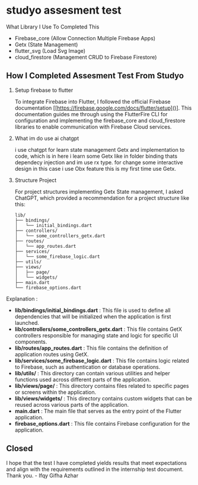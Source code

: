 # studyo assesment test

What Library I Use To Completed This

* Firebase_core (Allow Connection Multiple Firebase Apps)
* Getx (State Management)
* flutter_svg (Load Svg Image)
* cloud_firestore (Management CRUD to Firebase Firestore)

## How I Completed Assesment Test From Studyo

1. Setup firebase to flutter

   To integrate Firebase into Flutter, I followed the official Firebase documentation [[https://firebase.google.com/docs/flutter/setup]()]. This documentation guides me through using the FlutterFire CLI for configuration and implementing the firebase_core and cloud_firestore libraries to enable communication with Firebase Cloud services.
2. What im do use ai chatgpt

   i use chatgpt for learn state management Getx and implementation to code, which is in here i learn some Getx like in folder binding thats dependecy injection and im use rx type. for change some interactive design in this case i use Obx feature this is my first time use Getx.
3. Structure Project

   For project structures implementing Getx State management, I asked ChatGPT, which provided a recommendation for a project structure like this:

   ```
   lib/
   ├── bindings/
   │   └── initial_bindings.dart
   ├── controllers/
   │   └── some_controllers_getx.dart
   ├── routes/
   │   └── app_routes.dart
   ├── services/
   │   └── some_firebase_logic.dart
   ├── utils/
   ├── views/
   │   ├── page/
   │   └── widgets/
   ├── main.dart
   └── firebase_options.dart

   ```

Explanation :

* **lib/bindings/initial_bindings.dart** : This file is used to define all dependencies that will be initialized when the application is first launched.
* **lib/controllers/some_controllers_getx.dart** : This file contains GetX controllers responsible for managing state and logic for specific UI components.
* **lib/routes/app_routes.dart** : This file contains the definition of application routes using GetX.
* **lib/services/some_firebase_logic.dart** : This file contains logic related to Firebase, such as authentication or database operations.
* **lib/utils/** : This directory can contain various utilities and helper functions used across different parts of the application.
* **lib/views/page/** : This directory contains files related to specific pages or screens within the application.
* **lib/views/widgets/** : This directory contains custom widgets that can be reused across various parts of the application.
* **main.dart** : The main file that serves as the entry point of the Flutter application.
* **firebase_options.dart** : This file contains Firebase configuration for the application.


## Closed

I hope that the test I have completed yields results that meet expectations and align with the requirements outlined in the internship test document. Thank you. - Ifqy Gifha Azhar
